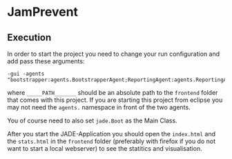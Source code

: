 # JamPrevent

## Execution
In order to start the project you need to change your run configuration and add pass these arguments:

```
-gui -agents "bootstrapper:agents.BootstrapperAgent;ReportingAgent:agents.ReportingAgent(_____PATH_______)"
```

where `_____PATH_______` should be an absolute path to the `frontend` folder that comes with this project.
If you are starting this project from eclipse you may not need the `agents.` namespace in front of the two agents.

You of course need to also set `jade.Boot` as the Main Class.

After you start the JADE-Application you should open the `index.html` and the `stats.html` in the `frontend` folder (preferably with firefox if you do not want to start a local webserver) to see the statitics and visualisation.
